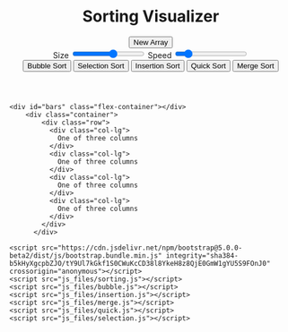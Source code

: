<!DOCTYPE html>
<html lang="en">
<head>
    <meta charset="UTF-8">
    <meta http-equiv="X-UA-Compatible" content="IE=edge">
    <meta name="viewport" content="width=device-width, initial-scale=1.0">
    <title>Sorting Visualizer</title>
    <link href="https://cdn.jsdelivr.net/npm/bootstrap@5.0.0-beta2/dist/css/bootstrap.min.css" rel="stylesheet" integrity="sha384-BmbxuPwQa2lc/FVzBcNJ7UAyJxM6wuqIj61tLrc4wSX0szH/Ev+nYRRuWlolflfl" crossorigin="anonymous">
    <link rel="stylesheet" href="style.css">
</head>
<header>
    <h1 align="center">Sorting Visualizer</h1>
    <nav>
        <div class="row">
            <div class="col gap-2 d-sm-flex" id="newArray">
                <button type="button" class="btn btn-outline-success btn-dark newArray">New Array</button>
            </div>
            <div class="col" id="input">
                <span id="size">Size
                    <input id="arr_sz" type="range" min="5" max="100" step=1 value=60> <!--slider-->
                </span>
                <span id="speed">Speed
                    <input id="speed_input" type="range" min="20" max="300" stepDown=10 value=60>
                </span>
            </div>
            <div class="col gap-2 d-sm-flex justify-content-end">
                <button type="button" class="btn btn-outline-warning btn-dark bubbleSort">Bubble Sort</button>
                <button type="button" class="btn btn-outline-warning btn-dark selectionSort">Selection Sort</button>
                <button type="button" class="btn btn-outline-warning btn-dark insertionSort">Insertion Sort</button>
                <button type="button" class="btn btn-outline-warning btn-dark quickSort">Quick Sort</button>
                <button type="button" class="btn btn-outline-warning btn-dark mergeSort">Merge Sort</button>
            </div>
        </div>
    </nav>
</header>
<body class="p-3 mb-2 bg-dark text-white">
    
    <div id="bars" class="flex-container"></div>
        <div class="container">
            <div class="row">
              <div class="col-lg">
                One of three columns
              </div>
              <div class="col-lg">
                One of three columns
              </div>
              <div class="col-lg">
                One of three columns
              </div>
              <div class="col-lg">
                One of three columns
              </div>
            </div>
          </div>
     
    <script src="https://cdn.jsdelivr.net/npm/bootstrap@5.0.0-beta2/dist/js/bootstrap.bundle.min.js" integrity="sha384-b5kHyXgcpbZJO/tY9Ul7kGkf1S0CWuKcCD38l8YkeH8z8QjE0GmW1gYU5S9FOnJ0" crossorigin="anonymous"></script>
    <script src="js_files/sorting.js"></script>
    <script src="js_files/bubble.js"></script>
    <script src="js_files/insertion.js"></script>
    <script src="js_files/merge.js"></script>
    <script src="js_files/quick.js"></script>
    <script src="js_files/selection.js"></script>
</body>
</html>
